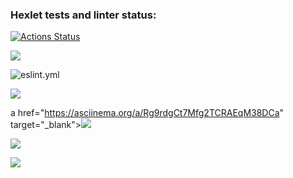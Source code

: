 ### Hexlet tests and linter status:
[![Actions Status](https://github.com/aseldzhun/frontend-project-lvl1/workflows/hexlet-check/badge.svg)](https://github.com/aseldzhun/frontend-project-lvl1/actions)

<a href="https://codeclimate.com/github/codeclimate/codeclimate/maintainability"><img src="https://api.codeclimate.com/v1/badges/a99a88d28ad37a79dbf6/maintainability" /></a>

![eslint.yml](https://github.com/aseldzhun/frontend-project-lvl1/actions/workflows/eslint.yml/badge.svg)

<a href="https://asciinema.org/a/mwxaV2hSEa9VImc5RhEU7PKz2" target="_blank"><img src="https://asciinema.org/a/mwxaV2hSEa9VImc5RhEU7PKz2.svg" /></a>

a href="https://asciinema.org/a/Rg9rdgCt7Mfg2TCRAEqM38DCa" target="_blank"><img src="https://asciinema.org/a/Rg9rdgCt7Mfg2TCRAEqM38DCa.svg" /></a>

<a href="https://asciinema.org/a/RUGuNGMEprjbKlMgrxqiDgtVB" target="_blank"><img src="https://asciinema.org/a/RUGuNGMEprjbKlMgrxqiDgtVB.svg" /></a>

<a href="https://asciinema.org/a/454697" target="_blank"><img src="https://asciinema.org/a/454697.svg" /></a>